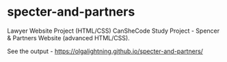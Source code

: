 # specter-and-partners
Lawyer Website Project (HTML/CSS)
CanSheCode Study Project - Spencer & Partners Website (advanced HTML/CSS).

See the output - https://olgalightning.github.io/specter-and-partners/
